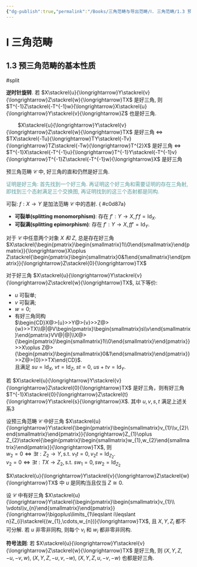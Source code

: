 ```yaml
---
{"dg-publish":true,"permalink":"/Books/三角范畴与导出范畴/Ⅰ. 三角范畴/1.3 预三角范畴的基本性质/","dgPassFrontmatter":true,"created":"2024-08-04T20:17:42.125+08:00","updated":"2024-08-04T20:18:16.486+08:00"}
---
```


# Ⅰ 三角范畴

## 1.3 预三角范畴的基本性质
#split 

**逆时针旋转**. 若 $X\stackrel{u}{\longrightarrow}Y\stackrel{v}{\longrightarrow}Z\stackrel{w}{\longrightarrow}TX$ 是好三角, 则  $T^{-1}Z\stackrel{-T^{-1}w}{\longrightarrow}X\stackrel{u}{\longrightarrow}Y\stackrel{v}{\longrightarrow}Z$ 也是好三角.

$\qquad$$X\stackrel{u}{\longrightarrow}Y\stackrel{v}{\longrightarrow}Z\stackrel{w}{\longrightarrow}TX$ 是好三角
 $\Leftrightarrow$   $TX\stackrel{-Tu}{\longrightarrow}TY\stackrel{-Tv}{\longrightarrow}TZ\stackrel{-Tw}{\longrightarrow}T^{2}X$ 是好三角
 $\Leftrightarrow$   $T^{-1}X\stackrel{-T^{-1}u}{\longrightarrow}T^{-1}Y\stackrel{-T^{-1}v}{\longrightarrow}T^{-1}Z\stackrel{-T^{-1}w}{\longrightarrow}X$ 是好三角

预三角范畴 $\mathcal{C}$ 中, 好三角的直和仍然是好三角.

<font color=CadetBlue>证明是好三角: 首先找到一个好三角. 再证明这个好三角和需要证明的存在三角射, 即找到三个态射满足三个交换图, 再证明找到的这三个态射都是同构.</font>

可裂:  $f:X\longrightarrow Y$ 是加法范畴 $\mathcal{C}$ 中的态射.
{ #c0d87a}

+ **可裂单(splitting monomorphism)**: 存在 $f':Y \longrightarrow X, f'f=\mathrm{Id}_{X}$.
+ **可裂满(splitting epimorphism)**: 存在 $f':Y \longrightarrow X, ff'=\mathrm{Id}_{Y}$.

对于 $\mathcal{C}$ 中任意两个对象  $X\ 和\ Z$, 总是存在好三角 $X\stackrel{\begin{pmatrix}\begin{smallmatrix}1\\0\end{smallmatrix}\end{pmatrix}}{\longrightarrow}X\oplus Z\stackrel{\begin{pmatrix}\begin{smallmatrix}0&1\end{smallmatrix}\end{pmatrix}}{\longrightarrow}Z\stackrel{0}{\longrightarrow}TX$ 

对于好三角 $X\stackrel{u}{\longrightarrow}Y\stackrel{v}{\longrightarrow}Z\stackrel{w}{\longrightarrow}TX$, 以下等价:
+  $u$ 可裂单;
+  $v$ 可裂满;
+  $w=0$;
+ 有好三角同构<br /> $\begin{CD}X@>{u}>>Y@>{v}>>Z@>{w}>>TX\\@|@V\begin{pmatrix}\begin{smallmatrix}s\\v\end{smallmatrix}\end{pmatrix}VV@|@|\\X@>{\begin{pmatrix}\begin{smallmatrix}1\\0\end{smallmatrix}\end{pmatrix}}>>X\oplus Z@>{\begin{pmatrix}\begin{smallmatrix}0&1\end{smallmatrix}\end{pmatrix}}>>Z@>{0}>>TX\end{CD}$. <br />且满足 $su=\mathrm{Id}_{X},\ vt=\mathrm{Id}_{Z},\ st=0,\ us+tv=\mathrm{Id}_{Y}$. 

若 $X\stackrel{u}{\longrightarrow}Y\stackrel{v}{\longrightarrow}Z\stackrel{0}{\longrightarrow}TX$ 是好三角，则有好三角 $T^{-1}X\stackrel{0}{\longrightarrow}Z\stackrel{t}{\longrightarrow}Y\stackrel{s}{\longrightarrow}X$. 其中 $u,v,s,t$ 满足上述关系3

设预三角范畴 $\mathcal{C}$ 中好三角 $X\stackrel{u}{\longrightarrow}Y\stackrel{\begin{pmatrix}\begin{smallmatrix}v_{1}\\v_{2}\end{smallmatrix}\end{pmatrix}}{\longrightarrow}Z_{1}\oplus Z_{2}\stackrel{\begin{pmatrix}\begin{smallmatrix}w_{1},w_{2}\end{smallmatrix}\end{pmatrix}}{\longrightarrow}TX$, 则<br/>  $w_{2}=0 \Leftrightarrow \exists t:Z_{2}\rightarrow Y, \mathrm{s.t.\ }v_{1}t=0,v_{2}t=\mathrm{Id}_{Z_2 }$.<br/>  $v_{2}=0 \Leftrightarrow \exists t:TX\rightarrow Z_{2} , \mathrm{s.t.\ }sw_{1}=0,sw_{2}=\mathrm{Id}_{Z_2 }$

 $X\stackrel{u}{\longrightarrow}Y\stackrel{v}{\longrightarrow}Z\stackrel{w}{\longrightarrow}TX$ 中 $u$ 是同构当且仅当 $Z\cong 0$.
 
设 $\mathcal{C}$ 中有好三角 $X\stackrel{u}{\longrightarrow}Y\stackrel{\begin{pmatrix}\begin{smallmatrix}v_{1}\\ \vdots\\v_{n}\end{smallmatrix}\end{pmatrix}}{\longrightarrow}\bigoplus\limits_{1\leqslant i\leqslant n}Z_{i}\stackrel{(w_{1},\cdots,w_{n})}{\longrightarrow}TX$, 且 $X,Y,Z_{i}$ 都不可分解. 若 $u$ 非零非同构, 则每个 $v_{i}$ 和 $w_i$ 都非零非同构.

**符号法则**: 若 $X\stackrel{u}{\longrightarrow}Y\stackrel{v}{\longrightarrow}Z\stackrel{w}{\longrightarrow}TX$ 是好三角, 则 $(X,Y,Z,-u,-v,w)$, $(X,Y,Z,-u,v,-w)$, $(X,Y,Z,u,-v,-w)$ 也都是好三角.
